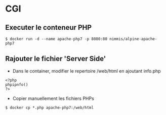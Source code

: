 
# CGI

## Executer le conteneur PHP

```
$ docker run -d --name apache-php7 -p 8080:80 nimmis/alpine-apache-php7
```

## Rajouter le fichier 'Server Side'

* Dans le container, modifier le repertoire /web/html en ajoutant info.php

```
<?php
phpipnfo()
?>
```

* Copier manuellement les fichiers PHPs

```
$ docker cp *.php apache-php7:/web/html
```


